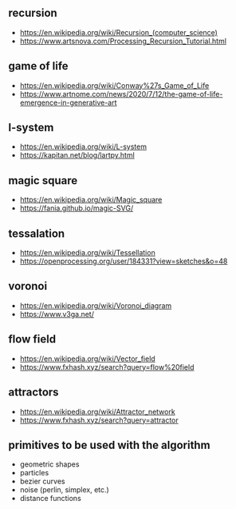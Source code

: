 ## recursion
- https://en.wikipedia.org/wiki/Recursion_(computer_science)
- https://www.artsnova.com/Processing_Recursion_Tutorial.html

## game of life
- https://en.wikipedia.org/wiki/Conway%27s_Game_of_Life
- https://www.artnome.com/news/2020/7/12/the-game-of-life-emergence-in-generative-art

## l-system
- https://en.wikipedia.org/wiki/L-system
- https://kapitan.net/blog/lartpy.html

## magic square
- https://en.wikipedia.org/wiki/Magic_square
- https://fania.github.io/magic-SVG/

## tessalation
- https://en.wikipedia.org/wiki/Tessellation
- https://openprocessing.org/user/184331?view=sketches&o=48

## voronoi
- https://en.wikipedia.org/wiki/Voronoi_diagram
- https://www.v3ga.net/

## flow field

- https://en.wikipedia.org/wiki/Vector_field
- https://www.fxhash.xyz/search?query=flow%20field

## attractors

- https://en.wikipedia.org/wiki/Attractor_network
- https://www.fxhash.xyz/search?query=attractor

## primitives to be used with the algorithm

- geometric shapes
- particles
- bezier curves
- noise (perlin, simplex, etc.)
- distance functions
